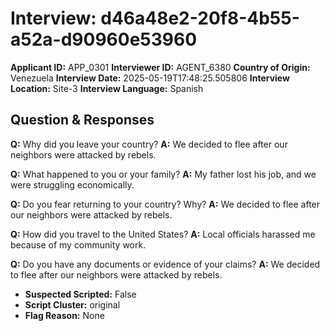 # Interview: d46a48e2-20f8-4b55-a52a-d90960e53960
**Applicant ID:** APP_0301
**Interviewer ID:** AGENT_6380
**Country of Origin:** Venezuela
**Interview Date:** 2025-05-19T17:48:25.505806
**Interview Location:** Site-3
**Interview Language:** Spanish

## Question & Responses

**Q:** Why did you leave your country?
**A:** We decided to flee after our neighbors were attacked by rebels.

**Q:** What happened to you or your family?
**A:** My father lost his job, and we were struggling economically.

**Q:** Do you fear returning to your country? Why?
**A:** We decided to flee after our neighbors were attacked by rebels.

**Q:** How did you travel to the United States?
**A:** Local officials harassed me because of my community work.

**Q:** Do you have any documents or evidence of your claims?
**A:** We decided to flee after our neighbors were attacked by rebels.

- **Suspected Scripted:** False
- **Script Cluster:** original
- **Flag Reason:** None